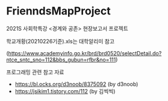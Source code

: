 # FrienndsMapProject
2021S 사회학특강 &lt;경계와 공존> 현장보고서 프로젝트

학교개황(20210226기준).xls는 대학알리미 참고

(https://www.academyinfo.go.kr/brd/brd0520/selectDetail.do?ntce_sntc_sno=112&bbs_gubun=rfbr&no=111)

프로그래밍 관련 참고 자료
- https://bl.ocks.org/d3noob/8375092 (by d3noob)
- https://jsikim1.tistory.com/112 (by 김씩씩) 
